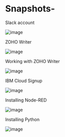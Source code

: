 # Snapshots-

Slack account

![image](https://user-images.githubusercontent.com/51874510/82298790-43544700-99d2-11ea-9a5a-4de91b58ab9a.png)

ZOHO Writer

![image](https://user-images.githubusercontent.com/51874510/82299194-d8574000-99d2-11ea-8917-101af94aeda7.png)

Working with ZOHO Writer

![image](https://user-images.githubusercontent.com/51874510/82299511-3dab3100-99d3-11ea-9b6e-86da9afd5f3c.png)

IBM Cloud Signup

![image](https://user-images.githubusercontent.com/51874510/82297338-23bc1f00-99d0-11ea-9c9e-3792a8aeced7.png)

Installing Node-RED

![image](https://user-images.githubusercontent.com/51874510/82298485-d17bfd80-99d1-11ea-966c-efcf36222061.png)

Installing Python

![image](https://user-images.githubusercontent.com/51874510/82301526-00946e00-99d6-11ea-9227-b6719b8dddbc.png)

